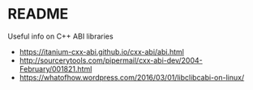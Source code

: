 README
======

Useful info on C++ ABI libraries

- https://itanium-cxx-abi.github.io/cxx-abi/abi.html
- http://sourcerytools.com/pipermail/cxx-abi-dev/2004-February/001821.html
- https://whatofhow.wordpress.com/2016/03/01/libclibcabi-on-linux/
